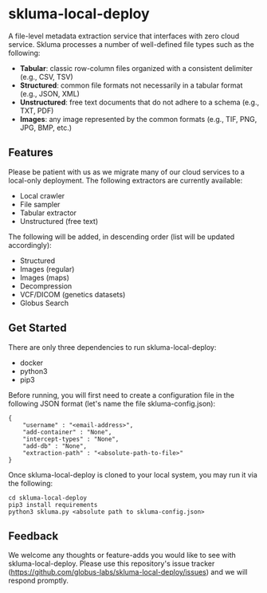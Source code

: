 # skluma-local-deploy
A file-level metadata extraction service that interfaces with zero cloud service. Skluma processes a number
of well-defined file types such as the following: 

* __Tabular__: classic row-column files organized with a consistent delimiter (e.g., CSV, TSV)
* __Structured__: common file formats not necessarily in a tabular format (e.g., JSON, XML)
* __Unstructured__: free text documents that do not adhere to a schema (e.g., TXT, PDF) 
* __Images__: any image represented by the common formats (e.g., TIF, PNG, JPG, BMP, etc.) 

## Features
Please be patient with us as we migrate many of our cloud services to a local-only deployment. The following 
extractors are currently available:
* Local crawler
* File sampler 
* Tabular extractor
* Unstructured (free text) 

The following will be added, in descending order (list will be updated accordingly): 
* Structured
* Images (regular) 
* Images (maps) 
* Decompression
* VCF/DICOM (genetics datasets)
* Globus Search 


## Get Started

There are only three dependencies to run skluma-local-deploy: 
* docker
* python3
* pip3

Before running, you will first need to create a configuration file in the following JSON format
(let's name the file skluma-config.json): 

```
{ 
    "username" : "<email-address>", 
    "add-container" : "None",
    "intercept-types" : "None", 
    "add-db" : "None", 
    "extraction-path" : "<absolute-path-to-file>"
}
```

Once skluma-local-deploy is cloned to your local system, you may run it via the following: 
```
cd skluma-local-deploy
pip3 install requirements
python3 skluma.py <absolute path to skluma-config.json>
```

## Feedback
We welcome any thoughts or feature-adds you would like to see with skluma-local-deploy. Please use this 
repository's issue tracker (https://github.com/globus-labs/skluma-local-deploy/issues) and we will respond promptly. 
